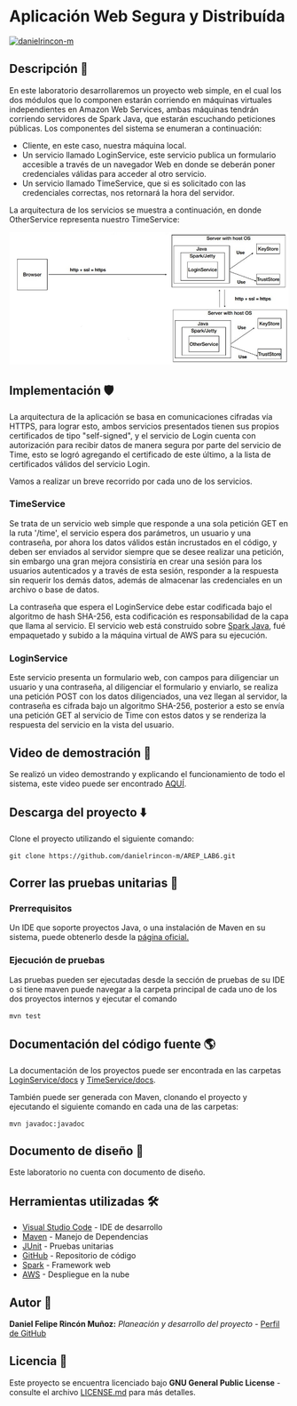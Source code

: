 # Aplicación Web Segura y Distribuída

[![danielrincon-m](https://circleci.com/gh/danielrincon-m/AREP_LAB4.svg?style=svg)](https://app.circleci.com/pipelines/github/danielrincon-m/AREP_LAB4)
<!-- [![Heroku](img/heroku_long.png)](https://nanospring.herokuapp.com/nspapp/register) -->

## Descripción 🔑

En este laboratorio desarrollaremos un proyecto web simple, en el cual los dos módulos que lo componen estarán corriendo en máquinas virtuales independientes en Amazon Web Services, ambas máquinas tendrán corriendo servidores de Spark Java, que estarán escuchando peticiones públicas. Los componentes del sistema se enumeran a continuación:

- Cliente, en este caso, nuestra máquina local.
- Un servicio llamado LoginService, este servicio publica un formulario accesible a través de un navegador Web en donde se deberán poner credenciales válidas para acceder al otro servicio.
- Un servicio llamado TimeService, que si es solicitado con las credenciales correctas, nos retornará la hora del servidor.

La arquitectura de los servicios se muestra a continuación, en donde OtherService representa nuestro TimeService:

![Arquitectura](img/arquitectura.jpg)


## Implementación 🛡️

La arquitectura de la aplicación se basa en comunicaciones cifradas vía HTTPS, para lograr esto, ambos servicios presentados tienen sus propios certificados de tipo "self-signed", y el servicio de Login cuenta con autorización para recibir datos de manera segura por parte del servicio de Time, esto se logró agregando el certificado de este último, a la lista de certificados válidos del servicio Login.

Vamos a realizar un breve recorrido por cada uno de los servicios.

### TimeService

Se trata de un servicio web simple que responde a una sola petición GET en la ruta '/time', el servicio espera dos parámetros, un usuario y una contraseña, por ahora los datos válidos están incrustados en el código, y deben ser enviados al servidor siempre que se desee realizar una petición, sin embargo una gran mejora consistiría en crear una sesión para los usuarios autenticados y a través de esta sesión, responder a la respuesta sin requerir los demás datos, además de almacenar las credenciales en un archivo o base de datos.

La contraseña que espera el LoginService debe estar codificada bajo el algoritmo de hash SHA-256, esta codificación es responsabilidad de la capa que llama al servicio. El servicio web está construido sobre [Spark Java](#herramientas-utilizadas-%EF%B8%8F), fué empaquetado y subido a la máquina virtual de AWS para su ejecución.

### LoginService

Este servicio presenta un formulario web, con campos para diligenciar un usuario y una contraseña, al diligenciar el formulario y enviarlo, se realiza una petición POST con los datos diligenciados, una vez llegan al servidor, la contraseña es cifrada bajo un algoritmo SHA-256, posterior a esto se envía una petición GET al servicio de Time con estos datos y se renderiza la respuesta del servicio en la vista del usuario.

## Video de demostración 📼

Se realizó un video demostrando y explicando el funcionamiento de todo el sistema, este video puede ser encontrado [AQUÍ](Demonstration.mp4).

## Descarga del proyecto ⬇️

Clone el proyecto utilizando el siguiente comando:

```
git clone https://github.com/danielrincon-m/AREP_LAB6.git
```

## Correr las pruebas unitarias 🧪

### Prerrequisitos

Un IDE que soporte proyectos Java, o una instalación de Maven en su sistema, puede obtenerlo desde
la [página oficial.][mvnLink]

### Ejecución de pruebas

Las pruebas pueden ser ejecutadas desde la sección de pruebas de su IDE o si tiene maven puede navegar a la carpeta
principal de cada uno de los dos proyectos internos y ejecutar el comando

```
mvn test
```

## Documentación del código fuente 🌎

La documentación de los proyectos puede ser encontrada en las carpetas [LoginService/docs](LoginService/docs) y [TimeService/docs](TimeService/docs).

También puede ser generada con Maven, clonando el proyecto y ejecutando el siguiente comando en cada una de las carpetas:

```
mvn javadoc:javadoc
```

## Documento de diseño 📄

Este laboratorio no cuenta con documento de diseño.

## Herramientas utilizadas 🛠️

* [Visual Studio Code](https://code.visualstudio.com/) - IDE de desarrollo
* [Maven](https://maven.apache.org/) - Manejo de Dependencias
* [JUnit](https://junit.org/junit4/) - Pruebas unitarias
* [GitHub](https://github.com/) - Repositorio de código
* [Spark](https://sparkjava.com/) - Framework web
* [AWS](https://aws.amazon.com/es/) - Despliegue en la nube

## Autor 🧔

**Daniel Felipe Rincón Muñoz:** *Planeación y desarrollo del proyecto* -
[Perfil de GitHub](https://github.com/danielrincon-m)

## Licencia 🚀

Este proyecto se encuentra licenciado bajo **GNU General Public License** - consulte el archivo [LICENSE.md](LICENSE.md)
para más detalles.

<!-- 
## Acknowledgments 

* Hat tip to anyone whose code was used
* Inspiration
* etc
-->

[gitLink]: https://git-scm.com/downloads
[mvnLink]: https://maven.apache.org/download.cgi

